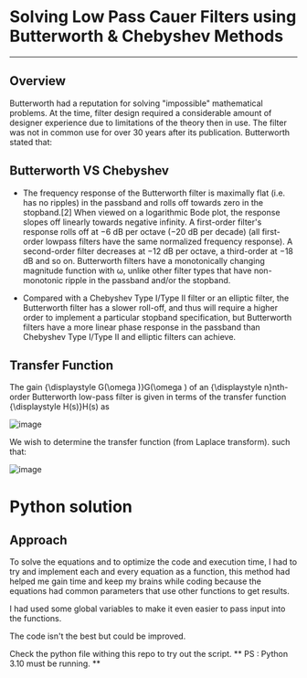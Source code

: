 # Solving Low Pass Cauer Filters using Butterworth & Chebyshev Methods
---
## Overview

Butterworth had a reputation for solving "impossible" mathematical problems. At the time, filter design required a considerable amount of designer experience due to limitations of the theory then in use. The filter was not in common use for over 30 years after its publication. Butterworth stated that:

## Butterworth VS Chebyshev

*   The frequency response of the Butterworth filter is maximally flat (i.e. has no ripples) in the passband and rolls off towards zero in the stopband.[2] When viewed on a logarithmic Bode plot, the response slopes off linearly towards negative infinity. A first-order filter's response rolls off at −6 dB per octave (−20 dB per decade) (all first-order lowpass filters have the same normalized frequency response). A second-order filter decreases at −12 dB per octave, a third-order at −18 dB and so on. Butterworth filters have a monotonically changing magnitude function with ω, unlike other filter types that have non-monotonic ripple in the passband and/or the stopband.

*   Compared with a Chebyshev Type I/Type II filter or an elliptic filter, the Butterworth filter has a slower roll-off, and thus will require a higher order to implement a particular stopband specification, but Butterworth filters have a more linear phase response in the passband than Chebyshev Type I/Type II and elliptic filters can achieve.

## Transfer Function

The gain {\displaystyle G(\omega )}G(\omega ) of an {\displaystyle n}nth-order Butterworth low-pass filter is given in terms of the transfer function {\displaystyle H(s)}H(s) as

![image](https://user-images.githubusercontent.com/91763346/203866875-b2f6edeb-09d4-41b0-b3ed-ae1e92212e36.png)

We wish to determine the transfer function (from Laplace transform). such that:

![image](https://user-images.githubusercontent.com/91763346/203867050-c0793ec0-01a1-4295-817c-9223e8deb76e.png)


# Python solution 

## Approach

To solve the equations and to optimize the code and execution time, I had to try and implement each and every equation as a function, this method had helped me gain time and keep my brains while coding because the equations had common parameters that use other functions to get results.

I had used some global variables to make it even easier to pass input into the functions.

The code isn't the best but could be improved.

Check the python file withing this repo to try out the script.
** PS : Python 3.10 must be running. **



